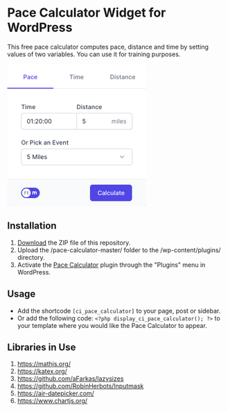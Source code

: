 # Pace Calculator Widget for WordPress

This free pace calculator computes pace, distance and time by setting values of two variables. You can use it for training purposes.

![Pace Calculator Input Form](/assets/images/screenshot-1.png "Pace Calculator Input Form")

## Installation

1. [Download](https://github.com/pub-calculator-io/pace-calculator/archive/refs/heads/master.zip) the ZIP file of this repository.
2. Upload the /pace-calculator-master/ folder to the /wp-content/plugins/ directory.
3. Activate the [Pace Calculator](https://www.calculator.io/pace-calculator/ "Pace Calculator Homepage") plugin through the "Plugins" menu in WordPress.

## Usage
* Add the shortcode `[ci_pace_calculator]` to your page, post or sidebar.
* Or add the following code: `<?php display_ci_pace_calculator(); ?>` to your template where you would like the Pace Calculator to appear.

## Libraries in Use
1. https://mathjs.org/
2. https://katex.org/
3. https://github.com/aFarkas/lazysizes
4. https://github.com/RobinHerbots/Inputmask
5. https://air-datepicker.com/
6. https://www.chartjs.org/
